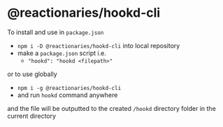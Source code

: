 # @reactionaries/hookd-cli
To install and use in `package.json`
- `npm i -D @reactionaries/hookd-cli` into local repository
- make a `package.json` script i.e.
  - `"hookd": "hookd <filepath>"`

or to use globally
- `npm i -g @reactionaries/hookd-cli`
- and run `hookd` command anywhere

and the file will be outputted to the created `/hookd` directory folder in the current directory